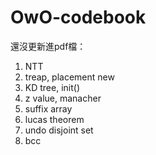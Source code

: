 # OwO-codebook

還沒更新進pdf檔：
1. NTT
2. treap, placement new
3. KD tree, init()
4. z value, manacher
5. suffix array
6. lucas theorem
7. undo disjoint set
8. bcc
